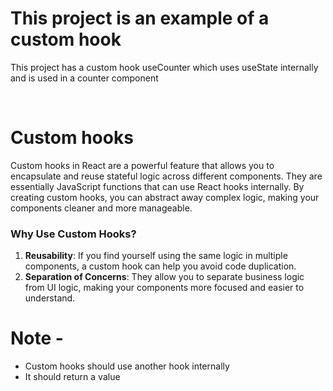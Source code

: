 # This project is an example of a custom hook 

This project has a custom hook useCounter which uses useState internally and is used in a counter component 


<br/>

# Custom hooks

Custom hooks in React are a powerful feature that allows you to encapsulate and reuse stateful logic across different components. They are essentially JavaScript functions that can use React hooks internally. By creating custom hooks, you can abstract away complex logic, making your components cleaner and more manageable.

### Why Use Custom Hooks?

1. **Reusability**: If you find yourself using the same logic in multiple components, a custom hook can help you avoid code duplication.
2. **Separation of Concerns**: They allow you to separate business logic from UI logic, making your components more focused and easier to understand.


# Note -
 - Custom hooks should use another hook internally
 - It should return a value 